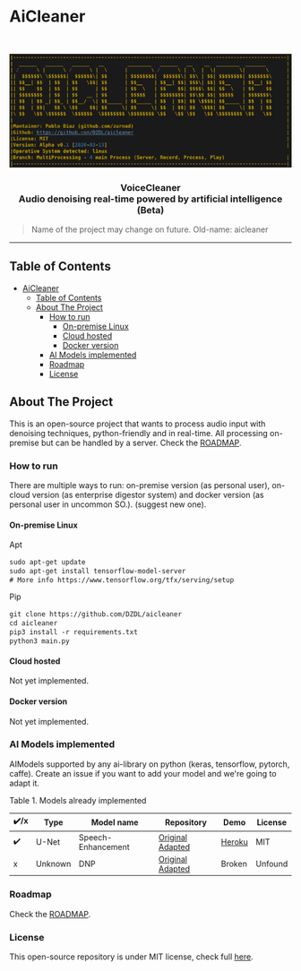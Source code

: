 # AiCleaner

<br />
<p align="center">
  <a href="#">
    <img src="docs/banner.png">
  </a>
  <h3 align="center">VoiceCleaner<br>
  Audio denoising real-time powered by artificial intelligence (Beta)</h3>
</p>

>Name of the project may change on future. 
>Old-name: aicleaner
<hr style="height:2px;border-width:0;color:gray;background-color:gray">

<!-- TABLE OF CONTENTS -->
## Table of Contents

- [AiCleaner](#aicleaner)
  - [Table of Contents](#table-of-contents)
  - [About The Project](#about-the-project)
    - [How to run](#how-to-run)
      - [On-premise Linux](#on-premise-linux)
      - [Cloud hosted](#cloud-hosted)
      - [Docker version](#docker-version)
    - [AI Models implemented](#ai-models-implemented)
    - [Roadmap](#roadmap)
    - [License](#license)


<!-- ABOUT THE PROJECT -->
## About The Project

This is an open-source project that wants to process audio input with denoising techniques, python-friendly and in real-time. All processing on-premise but can be handled by a server. Check the [ROADMAP](ROADMAP.md).

### How to run

There are multiple ways to run: on-premise version (as personal user), on-cloud version (as enterprise digestor system) and docker version (as personal user in uncommon SO.). (suggest new one).

#### On-premise Linux

Apt
```
sudo apt-get update
sudo apt-get install tensorflow-model-server
# More info https://www.tensorflow.org/tfx/serving/setup
```

Pip
```
git clone https://github.com/DZDL/aicleaner
cd aicleaner
pip3 install -r requirements.txt
python3 main.py
```

#### Cloud hosted

Not yet implemented.

#### Docker version

Not yet implemented.

### AI Models implemented

AIModels supported by any ai-library on python (keras, tensorflow, pytorch, caffe). Create an issue if you want to add your model and we're going to adapt it.

Table 1. Models already implemented

| ✔️/x | Type    | Model name         | Repository                                                                                                 | Demo                                              | License |
| --- | ------- | ------------------ | ---------------------------------------------------------------------------------------------------------- | ------------------------------------------------- | ------- |
| ✔️   | U-Net   | Speech-Enhancement | [Original](https://github.com/vbelz/Speech-enhancement) [Adapted](https://github.com/DZDL/audio-denoising) | [Heroku](https://github.com/DZDL/audio-denoising) | MIT     |
| x   | Unknown | DNP                | [Original](https://github.com/mosheman5/DNP) [Adapted](https://github.com/DZDL/audio-denoiser)             | Broken                                            | Unfound |


### Roadmap

Check the [ROADMAP](ROADMAP.md).

### License

This open-source repository is under MIT license, check full [here](LICENSE.md).
